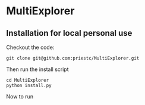 # MultiExplorer

## Installation for local personal use

Checkout the code:

    git clone git@github.com:priestc/MultiExplorer.git

Then run the install script

    cd MultiExplorer
    python install.py

Now to run
